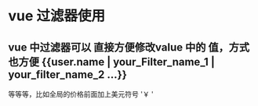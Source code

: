 # vue 过滤器使用

## vue 中过滤器可以 直接方便修改value 中的 值，方式也方便 {{user.name | your_Filter_name_1 | your_filter_name_2 ...}}


等等等，比如全局的价格前面加上美元符号 '￥ ' 

